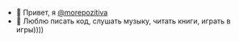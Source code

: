 - 👋 Привет, я [@morepozitiva](https://github.com/morepozitiva)
- 👀 Люблю писать код, слушать музыку, читать книги, играть в игры))))
<!-- 🌱 Сейчас учу Laravel
- 💞️ I’m looking to collaborate on ...
- 📫 How to reach me ...-->

<!---
morepozitiva/morepozitiva is a ✨ special ✨ repository because its `README.md` (this file) appears on your GitHub profile.
You can click the Preview link to take a look at your changes.
--->

